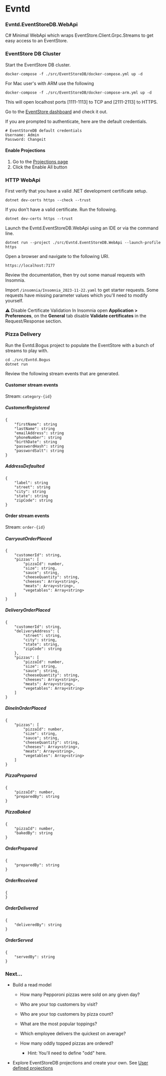 # Evntd

### Evntd.EventStoreDB.WebApi

C# Minimal WebApi which wraps EventStore.Client.Grpc.Streams to get easy access to an EventStore.



### EventStore DB Cluster

Start the EventStore DB cluster.


```
docker-compose -f ./src/EventStoreDB/docker-compose.yml up -d
```

For Mac user's with ARM use the following
```
docker-compose -f ./src/EventStoreDB/docker-compose-arm.yml up -d
```

This will open localhost ports [1111-1113] to TCP and [2111-2113] to HTTPS.

Go to the [EventStore dashboard](http://localhost:2113) and check it out.

If you are prompted to authenticate, here are the default credentials.
```
# EventStoreDB default credentials
Username: Admin
Password: Changeit
```

#### Enable Projections

1. Go to the [Projections page](http://127.0.0.1:2113/web/index.html#/projections)
2. Click the Enable All button


### HTTP WebApi

First verify that you have a valid .NET development certificate setup.

```
dotnet dev-certs https --check --trust
```

If you don't have a valid certificate. Run the following.
```
dotnet dev-certs https --trust
```

Launch the Evntd.EventStoreDB.WebApi using an IDE or via the command line.
```
dotnet run --project ./src/Evntd.EventStoreDB.WebApi --launch-profile https
```

Open a browser and navigate to the following URI.
```
https://localhost:7177
```

Review the documentation, then try out some manual requests with Insomnia.

Import `/insomnia/Insomnia_2023-11-22.yaml` to get starter requests. Some requests have missing parameter values which you'll need to modify yourself.

⚠️ Disable Certificate Validation
In Insomnia open **Application > Preferences**, on the **General** tab disable **Validate certificates** in the Request/Response section.

### Pizza Delivery

Run the Evntd.Bogus project to populate the EventStore with a bunch of streams to play with.

```
cd ./src/Evntd.Bogus
dotnet run
```

Review the following stream events that are generated.


#### Customer stream events

Stream: `category-{id}`

##### CustomerRegistered
```
{
    "firstName": string
    "lastName": string
    "emailAddress": string
    "phoneNumber": string
    "birthDate": string
    "passwordHash": string
    "passwordSalt": string
}
```

##### AddressDefaulted
```
{
    "label": string
    "street": string
    "city": string
    "state": string
    "zipCode": string
}
```


#### Order stream events

Stream: `order-{id}`

##### CarryoutOrderPlaced
```
{
    "customerId": string,
    "pizzas": [
        "pizzaId": number,
        "size": string,
        "sauce"; string,
        "cheeseQuantity": string,
        "cheeses": Array<string>,
        "meats": Array<string>,
        "vegetables": Array<string>
    ]
}
```

##### DeliveryOrderPlaced
```
{
    "customerId": string,
    "deliveryAddress": {
        "street": string,
        "city": string,
        "state": string,
        "zipCode": string
    },
    "pizzas": [
        "pizzaId": number,
        "size": string,
        "sauce"; string,
        "cheeseQuantity": string,
        "cheeses": Array<string>,
        "meats": Array<string>,
        "vegetables": Array<string>
    ]
}
```

##### DineInOrderPlaced
```
{
    "pizzas": [
        "pizzaId": number,
        "size": string,
        "sauce"; string,
        "cheeseQuantity": string,
        "cheeses": Array<string>,
        "meats": Array<string>,
        "vegetables": Array<string>
    ]
}
```

##### PizzaPrepared
```
{
    "pizzaId": number,
    "preparedBy": string
}
```

##### PizzaBaked
```
{
    "pizzaId": number,
    "bakedBy": string
}
```

##### OrderPrepared
```
{
    "preparedBy": string
}
```

##### OrderReceived
```
{
}
```
##### OrderDelivered
```
{
    "deliveredBy": string
}
```
##### OrderServed
```
{
    "servedBy": string
}
```

### Next...

- Build a read model

    - How many Pepporoni pizzas were sold on any given day?

    - Who are your top customers by visit?

    - Who are your top customers by pizza count?

    - What are the most popular toppings?

    - Which employee delivers the quickest on average?

    - How many oddly topped pizzas are ordered?
        - Hint: You'll need to define "odd" here.

- Explore EventStoreDB projections and create your own.  See [User defined projections](https://developers.eventstore.com/server/v5/projections.html#user-defined-projections)